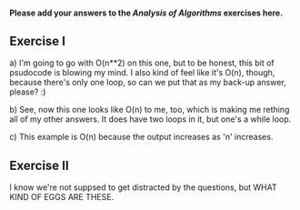#### Please add your answers to the ***Analysis of  Algorithms*** exercises here.

## Exercise I

a) I'm going to go with O(n**2) on this one, but to be honest, this bit of psudocode is blowing my mind. I also kind of feel like it's O(n), though, because there's only one loop, so can we put that as my back-up answer, please? :)


b) See, now this one looks like O(n) to me, too, which is making me rething all of my other answers. It does have two loops in it, but one's a while loop. 


c) This example is O(n) because the output increases as 'n' increases. 

## Exercise II

I know we're not suppsed to get distracted by the questions, but WHAT KIND OF EGGS ARE THESE.

